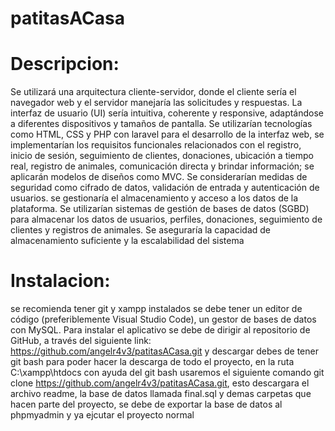 # patitasACasa

# Descripcion: 
Se utilizará una arquitectura cliente-servidor, donde el cliente sería el navegador web y el servidor manejaría las solicitudes y respuestas. La interfaz de usuario (UI) sería intuitiva, coherente y responsive, adaptándose a diferentes dispositivos y tamaños de pantalla. Se utilizarían tecnologías como HTML, CSS y PHP con laravel para el desarrollo de la interfaz web, se implementarían los requisitos funcionales relacionados con el registro, inicio de sesión, seguimiento de clientes, donaciones, ubicación a tiempo real, registro de animales, comunicación directa y brindar información; se aplicarán modelos de diseños como MVC. Se considerarían medidas de seguridad como cifrado de datos, validación de entrada y autenticación de usuarios. se gestionaría el almacenamiento y acceso a los datos de la plataforma. Se utilizarían sistemas de gestión de bases de datos (SGBD) para almacenar los datos de usuarios, perfiles, donaciones, seguimiento de clientes y registros de animales. Se aseguraría la capacidad de almacenamiento suficiente y la escalabilidad del sistema

# Instalacion:
se recomienda tener git y xampp instalados
se debe tener un editor de código (preferiblemente Visual Studio Code), un gestor de bases de datos con MySQL. Para instalar el aplicativo se debe de dirigir al repositorio de GitHub, a través del siguiente link: https://github.com/angelr4v3/patitasACasa.git
y descargar 
debes de tener git bash para poder hacer la descarga de todo el proyecto, en la ruta C:\xampp\htdocs con ayuda del git bash usaremos el siguiente comando git clone https://github.com/angelr4v3/patitasACasa.git, esto descargara el archivo readme, la base de datos llamada final.sql y demas carpetas que hacen parte del proyecto, se debe de exportar la base de datos al phpmyadmin y ya ejcutar el proyecto normal 
